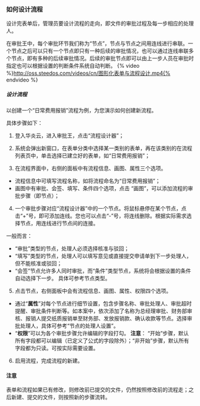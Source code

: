 
### 如何设计流程
设计完表单后，管理员要设计流程的走向，即文件的审批过程及每一步相应的处理人。

在审批王中，每个审批环节我们称为“节点”，节点与节点之间用连线进行串联。一个节点之后可以只有一个节点即只有一种后续的审批情况，也可以通过连线串联多个节点，即有多种的后续审批情况。后续的审批节点即可以由上一步人员在审批时指定也可以根据设置的判断条件系统自动判断。
{% video %}http://oss.steedos.com/videos/cn/图形化表单与流程设计.mp4{% endvideo %}

##### 设计流程

以创建一个“日常费用报销”流程为例，为您演示如何创建新流程。

具体步骤如下：

 1. 登入华炎云，进入审批王，点击“流程设计器”；
 
 2. 系统会弹出新窗口，在表单分类中选择某一类别的表单，再在该类别的在流程列表页中，单击选择已建立好的表单，如“日常费用报销”；
 
 3. 在流程界面中，右侧的面板中有流程信息、画图、属性三个选项。
  - 流程信息中可填写流程名称，如将流程命名为“日常费用报销”；
  - 画图中有审批、会签、填写、条件四个选项，点击 “画图”，可以添加流程的审批步骤（即节点）；
 
 4. 一个审批步骤对应“流程设计器”中的一个节点。将鼠标悬停在某个节点，点击“+”号，即可添加连线。您也可以点击“-”号，将连线删除。根据实际需求选择节点，用连线进行节点间的连接。
 
 一般而言：
  - “审批”类型的节点，处理人必须选择核准与驳回；
  - “填写”类型的节点，处理人可以填写意见或直接提交申请单到下一步处理人，但不能核准或驳回；
  - “会签”节点允许多人同时审批，而“条件”类型节点，系统将会根据设置的条件自动选择下一步。
    具体可参考节点类型。

 5. 点击节点，右侧面板中会有流程信息、画图、属性、权限四个选项。
  - 通过“**属性**”对每个节点进行细节设置，包含步骤名称、审批处理人、审批超时提醒、审批条件判断等。如本案中，依次添加了名称为总经理审批、财务部审核、报销人提交纸质报销单至财务部、发放报销款、确认收款等节点。选择审批处理人，具体可参考“节点的处理人设置”。
  - “**权限**”可以为各个审批步骤允许编辑的字段打勾。
  **注意**：
   “开始”步骤，默认所有字段都可以编辑（已定义了公式的字段除外）；“非开始”步骤，默认所有字段都为只读。可按实际需要设置。

 6. 启用流程，完成流程的新建。
 
#### 注意
表单和流程如果已有修改，则修改前已提交的文件，仍然按照修改前的流程走；之后新建、提交的文件，则按照新的步骤流转。
